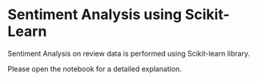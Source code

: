 # Sentiment Analysis using Scikit-Learn

Sentiment Analysis on review data is performed using Scikit-learn library.

Please open the notebook for a detailed explanation.

